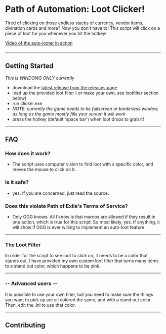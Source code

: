 
# Path of Automation: Loot Clicker!

Tired of clicking on those endless stacks of currency, vendor items, divination cards and more? Now you don't have to! This script will click on a piece of loot for you whenever you hit the hotkey!

[Video of the auto-looter in action](http://www.youtube.com)


### 
---
## Getting Started

   *This is WINDOWS ONLY currently*

- download the [latest release from the releases page](https://github.com/LazyGuyWithRSI/path-of-automation-auto-loot-clicker/releases/tag/0.1.0)
- load up the provided loot filter ( or make your own, see lootfilter section below)
- run clicker.exe
- *NOTE: currently the game needs to be fullscreen or borderless window, as long as the game mostly fills your screen it will work*
- press the hotkey (default 'space bar') when loot drops to grab it!

---
## FAQ

   ### How does it work?
   - The script uses computer vision to find loot with a specific color, and moves the
   mouse to click on it.

   ### Is it safe?
   - yes. If you are concerned, just read the source.

   ### Does this violate Path of Exile's Terms of Service?
   - Only GGG knows. All I know is that marcos are allowed if they result in one action, which is true for this script. So most likely, yes. If anything, it will show if GGG is ever willing to implement an auto-loot feature.

---
### The Loot Filter

In order for the script to see loot to click on, it needs to be a color that stands out.
I have provided my own custom loot filter that turns many items to a stand out color, which happens to be pink.

---
### -- Advanced users --

   It is possible to use your own filter, but you need to make sure the things you want to
pick up are all colored the same, and with a stand out color. Then, edit the .ini to use
that color.

---
## Contributing